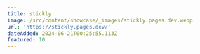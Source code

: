 ```yaml
---
title: stickly.
image: /src/content/showcase/_images/stickly.pages.dev.webp
url: 'https://stickly.pages.dev/'
dateAdded: 2024-06-21T00:25:55.113Z
featured: 10
---
```


